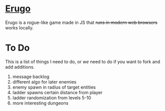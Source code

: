 # [Erugo](https://na4n.github.io/erugo) 
Erugo is a rogue-like game made in JS that ~~runs in modern web browsers~~ works locally.

# To Do
This is a list of things I need to do, or _we_ need to do if you want to fork and add additions.
1. message backlog
2. different algo for later enemies
3. enemy spawn in radius of target entities
4. ladder spawns certain distance from player
5. ladder randomization from levels 5-10
6. more interesting dungeons
